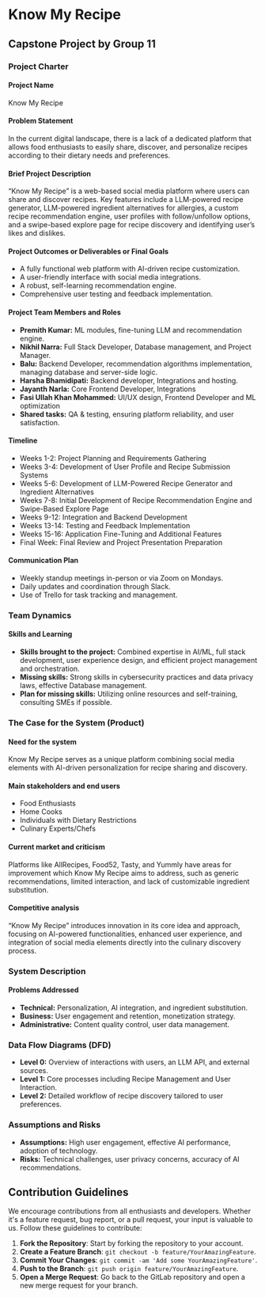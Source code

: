 # Know My Recipe

## Capstone Project by Group 11

### Project Charter

#### Project Name
Know My Recipe

#### Problem Statement
In the current digital landscape, there is a lack of a dedicated platform that allows food enthusiasts to easily share, discover, and personalize recipes according to their dietary needs and preferences.

#### Brief Project Description
“Know My Recipe” is a web-based social media platform where users can share and discover recipes. Key features include a LLM-powered recipe generator, LLM-powered ingredient alternatives for allergies, a custom recipe recommendation engine, user profiles with follow/unfollow options, and a swipe-based explore page for recipe discovery and identifying user’s likes and dislikes.

#### Project Outcomes or Deliverables or Final Goals
- A fully functional web platform with AI-driven recipe customization.
- A user-friendly interface with social media integrations.
- A robust, self-learning recommendation engine.
- Comprehensive user testing and feedback implementation.

#### Project Team Members and Roles
- **Premith Kumar:** ML modules, fine-tuning LLM and recommendation engine.
- **Nikhil Narra:** Full Stack Developer, Database management, and Project Manager.
- **Balu:** Backend Developer, recommendation algorithms implementation, managing database and server-side logic.
- **Harsha Bhamidipati:** Backend developer, Integrations and hosting.
- **Jayanth Narla:** Core Frontend Developer, Integrations
- **Fasi Ullah Khan Mohammed:** UI/UX design, Frontend Developer and ML optimization
- **Shared tasks:** QA & testing, ensuring platform reliability, and user satisfaction.

#### Timeline
- Weeks 1-2: Project Planning and Requirements Gathering
- Weeks 3-4: Development of User Profile and Recipe Submission Systems
- Weeks 5-6: Development of LLM-Powered Recipe Generator and Ingredient Alternatives
- Weeks 7-8: Initial Development of Recipe Recommendation Engine and Swipe-Based Explore Page
- Weeks 9-12: Integration and Backend Development
- Weeks 13-14: Testing and Feedback Implementation
- Weeks 15-16: Application Fine-Tuning and Additional Features
- Final Week: Final Review and Project Presentation Preparation

#### Communication Plan
- Weekly standup meetings in-person or via Zoom on Mondays.
- Daily updates and coordination through Slack.
- Use of Trello for task tracking and management.

### Team Dynamics

#### Skills and Learning
- **Skills brought to the project:** Combined expertise in AI/ML, full stack development, user experience design, and efficient project management and orchestration.
- **Missing skills:** Strong skills in cybersecurity practices and data privacy laws, effective Database management.
- **Plan for missing skills:** Utilizing online resources and self-training, consulting SMEs if possible.

### The Case for the System (Product)

#### Need for the system
Know My Recipe serves as a unique platform combining social media elements with AI-driven personalization for recipe sharing and discovery.

#### Main stakeholders and end users
- Food Enthusiasts
- Home Cooks
- Individuals with Dietary Restrictions
- Culinary Experts/Chefs

#### Current market and criticism
Platforms like AllRecipes, Food52, Tasty, and Yummly have areas for improvement which Know My Recipe aims to address, such as generic recommendations, limited interaction, and lack of customizable ingredient substitution.

#### Competitive analysis
“Know My Recipe” introduces innovation in its core idea and approach, focusing on AI-powered functionalities, enhanced user experience, and integration of social media elements directly into the culinary discovery process.

### System Description

#### Problems Addressed
- **Technical:** Personalization, AI integration, and ingredient substitution.
- **Business:** User engagement and retention, monetization strategy.
- **Administrative:** Content quality control, user data management.

### Data Flow Diagrams (DFD)
- **Level 0:** Overview of interactions with users, an LLM API, and external sources.
- **Level 1:** Core processes including Recipe Management and User Interaction.
- **Level 2:** Detailed workflow of recipe discovery tailored to user preferences.

### Assumptions and Risks
- **Assumptions:** High user engagement, effective AI performance, adoption of technology.
- **Risks:** Technical challenges, user privacy concerns, accuracy of AI recommendations.

## Contribution Guidelines

We encourage contributions from all enthusiasts and developers. Whether it's a feature request, bug report, or a pull request, your input is valuable to us. Follow these guidelines to contribute:

1. **Fork the Repository**: Start by forking the repository to your account.
2. **Create a Feature Branch**: `git checkout -b feature/YourAmazingFeature`.
3. **Commit Your Changes**: `git commit -am 'Add some YourAmazingFeature'`.
4. **Push to the Branch**: `git push origin feature/YourAmazingFeature`.
5. **Open a Merge Request**: Go back to the GitLab repository and open a new merge request for your branch.